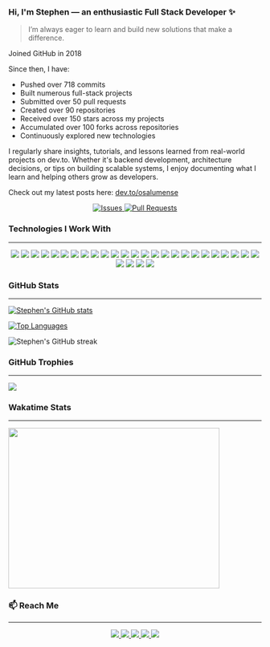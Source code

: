 <body id="top">  

### Hi, I'm Stephen — an enthusiastic Full Stack Developer ✨
> I’m always eager to learn and build new solutions that make a difference.

Joined GitHub in 2018

Since then, I have:
- Pushed over 718 commits  
- Built numerous full-stack projects
- Submitted over 50 pull requests
- Created over 90 repositories
- Received over 150 stars across my projects
- Accumulated over 100 forks across repositories
- Continuously explored new technologies  


I regularly share insights, tutorials, and lessons learned from real-world projects on dev.to. 
Whether it's backend development, architecture decisions, or tips on building scalable systems, I enjoy documenting what I learn and helping others grow as developers.

Check out my latest posts here: <a href="https://dev.to/osalumense">dev.to/osalumense</a>

<p align="center">
  <a href="https://github.com/Osalumense/github-readme-stats/issues">
    <img alt="Issues" src="https://img.shields.io/github/issues/Osalumense/github-readme-stats?color=0088ff" />
  </a>
  <a href="https://github.com/Osalumense/github-readme-stats/pulls">
    <img alt="Pull Requests" src="https://img.shields.io/github/issues-pr/Osalumense/github-readme-stats?color=0088ff" />
  </a>
</p>

### Technologies I Work With  
---

<p align="center">

  <!-- Frontend Technologies -->
  <img src="https://img.shields.io/badge/HTML5-E34F26?style=for-the-badge&logo=html5&logoColor=white" />
  <img src="https://img.shields.io/badge/CSS3-1572B6?style=for-the-badge&logo=css3&logoColor=white" />
  <img src="https://img.shields.io/badge/Sass-CC6699?style=for-the-badge&logo=sass&logoColor=white" />
  <img src="https://img.shields.io/badge/Tailwind_CSS-38B2AC?style=for-the-badge&logo=tailwind-css&logoColor=white" />
  <img src="https://img.shields.io/badge/Bootstrap-563D7C?style=for-the-badge&logo=bootstrap&logoColor=white" />
  <img src="https://img.shields.io/badge/JavaScript-F7DF1E?style=for-the-badge&logo=javascript&logoColor=black" />
  <img src="https://img.shields.io/badge/TypeScript-3178C6?style=for-the-badge&logo=typescript&logoColor=white" />
  <img src="https://img.shields.io/badge/jQuery-0769AD?style=for-the-badge&logo=jquery&logoColor=white" />
  <img src="https://img.shields.io/badge/AlpineJS-8BC0D0?style=for-the-badge&logo=alpine.js&logoColor=black" />
  <img src="https://img.shields.io/badge/Vue.js-35495E?style=for-the-badge&logo=vuedotjs&logoColor=4FC08D" />
  <img src="https://img.shields.io/badge/React-20232A?style=for-the-badge&logo=react&logoColor=61DAFB" />
  <img src="https://img.shields.io/badge/Next.js-000000?style=for-the-badge&logo=nextdotjs&logoColor=white" />

  <!-- Backend Technologies -->
  <img src="https://img.shields.io/badge/PHP-777BB4?style=for-the-badge&logo=php&logoColor=white" />
  <img src="https://img.shields.io/badge/Laravel-FF2D20?style=for-the-badge&logo=laravel&logoColor=white" />
  <img src="https://img.shields.io/badge/Node.js-339933?style=for-the-badge&logo=nodedotjs&logoColor=white" />
  <img src="https://img.shields.io/badge/Express.js-000000?style=for-the-badge&logo=express&logoColor=white" />
  <img src="https://img.shields.io/badge/WordPress-21759B?style=for-the-badge&logo=wordpress&logoColor=white" />

  <!-- Databases -->
  <img src="https://img.shields.io/badge/MySQL-005C84?style=for-the-badge&logo=mysql&logoColor=white" />
  <img src="https://img.shields.io/badge/PostgreSQL-4169E1?style=for-the-badge&logo=postgresql&logoColor=white" />
  <img src="https://img.shields.io/badge/MongoDB-47A248?style=for-the-badge&logo=mongodb&logoColor=white" />
  <img src="https://img.shields.io/badge/Redis-DD0031?style=for-the-badge&logo=redis&logoColor=white" />

  <!-- Tools and DevOps -->
  <img src="https://img.shields.io/badge/Git-F05032?style=for-the-badge&logo=git&logoColor=white" />
  <img src="https://img.shields.io/badge/GitHub-181717?style=for-the-badge&logo=github&logoColor=white" />
  <img src="https://img.shields.io/badge/NPM-CB3837?style=for-the-badge&logo=npm&logoColor=white" />
  <img src="https://img.shields.io/badge/Docker-2496ED?style=for-the-badge&logo=docker&logoColor=white" />

  <!-- Cloud & Hosting -->
  <img src="https://img.shields.io/badge/AWS-232F3E?style=for-the-badge&logo=amazonaws&logoColor=white" />
  <img src="https://img.shields.io/badge/Netlify-00C7B7?style=for-the-badge&logo=netlify&logoColor=white" />
  <img src="https://img.shields.io/badge/Vercel-000000?style=for-the-badge&logo=vercel&logoColor=white" />

  <!-- Data Format -->
  <img src="https://img.shields.io/badge/JSON-5E5C5C?style=for-the-badge&logo=json&logoColor=white" />

</p>


### GitHub Stats  
---

[![Stephen's GitHub stats](https://github-readme-stats.vercel.app/api?username=Osalumense&count_private=true&show_icons=true&theme=vue-dark)](https://github.com/Osalumense)

[![Top Languages](https://github-readme-stats.vercel.app/api/top-langs/?username=Osalumense&langs_count=8&layout=compact&theme=vue-dark)](https://github.com/Osalumense)

<p>
  <img src="https://github-readme-streak-stats.herokuapp.com?user=Osalumense&theme=vue-dark&hide_border=true&date_format=j%20M%5B%20Y%5D" alt="Stephen's GitHub streak" />
</p>

### GitHub Trophies  
---

<p>
  <img src="https://github-profile-trophy.vercel.app/?username=Osalumense&theme=algolia&column=5" />
</p>

### Wakatime Stats  
---

<p>
  <img src="https://wakatime.com/share/@steavean/8ba047a2-5f4f-488b-bcec-04dfd6ea44ce.svg" height="320" width="420" />
</p>

### 📫 Reach Me  
---

<p align="center">
  <a href="https://www.linkedin.com/in/akugbe-stephen/" target="_blank">
    <img src="https://img.shields.io/badge/linkedin-0077B5?style=for-the-badge&logo=linkedin&logoColor=white" />
  </a>
  <a href="https://www.instagram.com/_a_stephen/" target="_blank">
    <img src="https://img.shields.io/badge/instagram-E4405F?style=for-the-badge&logo=instagram&logoColor=white" />
  </a>
  <a href="mailto:akugbestephen3@gmail.com" target="_blank">
    <img src="https://img.shields.io/badge/gmail-EA4335?style=for-the-badge&logo=gmail&logoColor=white" />
  </a>
  <a href="https://dev.to/osalumense" target="_blank">
    <img src="https://img.shields.io/badge/dev.to-0A0A0A?style=for-the-badge&logo=devdotto&logoColor=white" />
  </a>
  <a href="https://twitter.com/Itz_Steavean" target="_blank">
    <img src="https://img.shields.io/badge/twitter-1DA1F2?style=for-the-badge&logo=twitter&logoColor=white" />
  </a>
</p>

</body>
